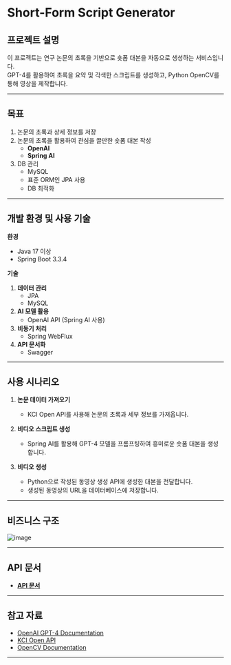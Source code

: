 # Short-Form Script Generator
## 프로젝트 설명  
이 프로젝트는 연구 논문의 초록을 기반으로 숏폼 대본을 자동으로 생성하는 서비스입니다.  
GPT-4를 활용하여 초록을 요약 및 각색한 스크립트를 생성하고, Python OpenCV를 통해 영상을 제작합니다.

---

## 목표  
1. 논문의 초록과 상세 정보를 저장  
2. 논문의 초록을 활용하여 관심을 끌만한 숏폼 대본 작성  
    - **OpenAI**  
    - **Spring AI**  
3. DB 관리  
    - MySQL  
    - 표준 ORM인 JPA 사용  
    - DB 최적화  

---

## 개발 환경 및 사용 기술  
**환경**  
- Java 17 이상  
- Spring Boot 3.3.4  

**기술**  
1. **데이터 관리**  
    - JPA  
    - MySQL  
2. **AI 모델 활용**  
    - OpenAI API (Spring AI 사용)  
3. **비동기 처리**  
    - Spring WebFlux  
4. **API 문서화**  
    - Swagger  

---

## 사용 시나리오  
1. **논문 데이터 가져오기**  
    - KCI Open API를 사용해 논문의 초록과 세부 정보를 가져옵니다.  

2. **비디오 스크립트 생성**  
    - Spring AI를 활용해 GPT-4 모델을 프롬프팅하여 흥미로운 숏폼 대본을 생성합니다.  

3. **비디오 생성**  
    - Python으로 작성된 동영상 생성 API에 생성한 대본을 전달합니다.  
    - 생성된 동영상의 URL을 데이터베이스에 저장합니다.  

---

## 비즈니스 구조
![image](https://github.com/user-attachments/assets/b1b80b24-bb6d-4aef-ac5d-7a114914d93b)


---
## API 문서
- [**API 문서**](https://github.com/YeongJae0114/Short-thesis/blob/main/API_DOCUMENTATION.md)
---

## 참고 자료  
- [OpenAI GPT-4 Documentation](https://openai.com/gpt-4)  
- [KCI Open API](https://www.kci.go.kr)  
- [OpenCV Documentation](https://docs.opencv.org)  

---
